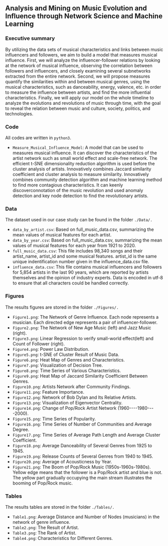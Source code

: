 ## Analysis and Mining on Music Evolution and Influence through Network Science and Machine Learning


### Executive summary
By utilizing the data sets of musical characteristics and links between music influencers and followers, we aim to build a model that measures musical influence. First, we will analyze the influencer-follower relations by looking at the network of musical influence, observing the correlation between followers and influencers, and closely examining several subnetworks extracted from the entire network. Second, we will propose measures quantify the similarities within and between musical genres, using the musical characteristics, such as danceability, energy, valence, etc. in order to measure the influence between artists, and find the more influential characteristics. Finally, we will apply our model on the whole timeline to analyze the evolutions and revolutions of music through time, with the goal to reveal the relation between music and culture, society, politics, and technologies.


### Code
All codes are written in `python3`.
* `Measure_Musical_Influence_Model`: A model that can be used to measures musical influence. It can discover the characteristics of the artist network such as small world effect and scale-free network. The efficient t-SNE dimensionality reduction algorithm is used before the cluster analysis of artists. Innovatively combines Jaccard similarity coefficient and cluster analysis to measure similarity. Innovatively combines community detection algorithm and machine learning method to find more contagious characteristics. It can keenly discoverconnotation of the music revolution and used anomaly detection and key node detection to find the revolutionary artists.


### Data
The dataset used in our case study can be found in the folder `./Data/.`
* `data_by_artist.csv`: Based on full_music_data.csv, summarizing the mean values of musical features for each artist.
* `data_by_year.csv`: Based on full_music_data.csv, summarizing the mean values of musical features for each year from 1921 to 2020.
* `full_music_data.csv`: This file includes 98,340 songs and their artist_name, artist_id and some musical features. artist_id is the same unique indentification number given in the influence_data.csv file.
* `influence_data.csv`: This file contains musical influencers and followers for 5,854 artists in the last 90 years, which are reported by artists themselves and the opinion of industry experts. Data is encoded in utf-8 to ensure that all characters could be handled correctly.



### Figures
The results figures are stored in the folder `./Figures/.`
* `Figure1.png`: The Network of Genre Influence. Each node represents a musician. Each directed edge represents a pair of influencer-follower.
* `Figure2.png`: The Network of New Age Music (left) and Jazz Music (right). 
* `Figure3.png`: Linear Regression to verify small-world effect(left) and Count of Follower (right).
* `Figure4.png`: Power Law Distribution.
* `Figure5.png`: t-SNE of Cluster Result of Music Data.
* `Figure6.png`: Heat Map of Genres and Characteristics.
* `Figure7.png`: Visualization of Decision Tree.
* `Figure8.png`: Time Series of Various Characteristics.
* `Figure9.png`: Heat Map of Jaccard Similarity Coefficient Between Genres.
* `Figure10.png`: Artists Network after Community Findings.
* `Figure11.png`: Feature Importance.
* `Figure12.png`: Network of Bob Dylan and Its Relative Artists.
* `Figure13.png`: Visualization of Eigenvector Centrality.
* `Figure14.png`: Change of Pop/Rock Artist Network (1960----1980----2000).
* `Figure15.png`: Time Series of Popularity.
* `Figure16.png`: Time Series of Number of Communities and Average Degree.
* `Figure17.png`: Time Series of Average Path Length and Average Cluster Coefficient.
* `Figure18.png`: Average Danceability of Several Genres from 1925 to 1945.
* `Figure19.png`: Release Counts of Several Genres from 1940 to 1945.
* `Figure20.png`: Average of Acousticness by Year.
* `Figure21.png`: The Boom of Pop/Rock Music (1950s-1960s-1980s). Yellow edge means that the follower is a Pop/Rock artist and blue is not. The yellow part gradually occupying the main stream illustrates the booming of Pop/Rock music.


### Tables
The results tables are stored in the folder `./Tables/.`
* `Table1.png`: Average Distance and Number of Nodes (musicians) in the network of genre influence.
* `Table2.png`: The Result of Artist.
* `Table3.png`: The Rank of Artist.
* `Table4.png`: Characteristics for Different Genres.
